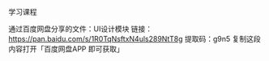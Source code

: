 
学习课程

通过百度网盘分享的文件：UI设计模块
链接：https://pan.baidu.com/s/1R0TqNsftxN4uls289NtT8g 
提取码：g9n5 
复制这段内容打开「百度网盘APP 即可获取」

